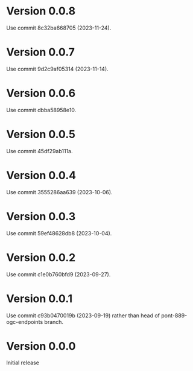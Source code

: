 # Version 0.0.8

Use commit 8c32ba668705 (2023-11-24).

# Version 0.0.7

Use commit 9d2c9af05314 (2023-11-14).

# Version 0.0.6

Use commit dbba58958e10.

# Version 0.0.5

Use commit 45df29ab111a.

# Version 0.0.4

Use commit 3555286aa639 (2023-10-06).

# Version 0.0.3

Use commit 59ef48628db8 (2023-10-04).

# Version 0.0.2

Use commit c1e0b760bfd9 (2023-09-27).

# Version 0.0.1

Use commit c93b0470019b (2023-09-19) rather than head of
pont-889-ogc-endpoints branch.

# Version 0.0.0

Initial release
